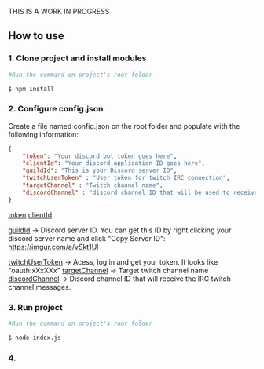 THIS IS A WORK IN PROGRESS


## How to use

### 1. Clone project and install modules

```bash
#Run the command on project's root folder

$ npm install
```

### 2. Configure config.json

Create a file named config.json on the root folder and populate with the following information:

```json
{	
	"token": "Your discord bot token goes here",
	"clientId": "Your discord application ID goes here",
	"guildId": "This is your Discord server ID",
	"twitchUserToken" : "User token for twitch IRC connection",
	"targetChannel" : "Twitch channel name",
	"discordChannel" : "discord channel ID that will be used to receive twitch chat messages"
}
```
[token](https://twitchapps.com/tmi/)
[clientId](https://twitchapps.com/tmi/)

[guildId](https://twitchapps.com/tmi/) -> Discord server ID. You can get this ID by right clicking your discord server name and click "Copy Server ID":
https://imgur.com/a/vSkt1Ul

[twitchUserToken](https://twitchapps.com/tmi/) -> Acess, log in and get your token. It looks like "oauth:xXxXXx"
[targetChannel](https://twitchapps.com/tmi/) -> Target twitch channel name
[discordChannel](https://twitchapps.com/tmi/) -> Discord channel ID that will receive the IRC twitch channel messages. 

### 3. Run project

```bash
#Run the command on project's root folder

$ node index.js
```


### 4.
